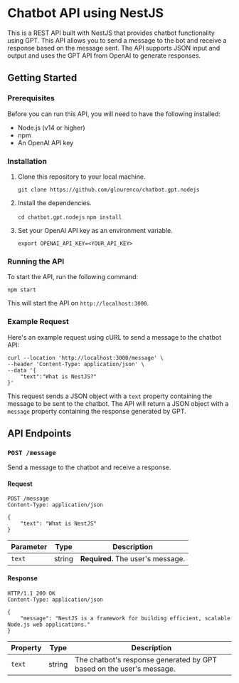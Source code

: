 
# Chatbot API using NestJS

This is a REST API built with NestJS that provides chatbot functionality using GPT. This API allows you to send a message to the bot and receive a response based on the message sent. The API supports JSON input and output and uses the GPT API from OpenAI to generate responses.

## Getting Started

### Prerequisites

Before you can run this API, you will need to have the following installed:

-   Node.js (v14 or higher)
-   npm
-   An OpenAI API key

### Installation

1.  Clone this repository to your local machine.

    `git clone https://github.com/glourenco/chatbot.gpt.nodejs` 

2.  Install the dependencies.

    `cd chatbot.gpt.nodejs`
    `npm install`

3.  Set your OpenAI API key as an environment variable.

    `export OPENAI_API_KEY=<YOUR_API_KEY>` 

### Running the API

To start the API, run the following command:

    npm start 

This will start the API on `http://localhost:3000`.

### Example Request

Here's an example request using cURL to send a message to the chatbot API:

    curl --location 'http://localhost:3000/message' \
    --header 'Content-Type: application/json' \
    --data '{
        "text":"What is NestJS?"
    }'

This request sends a JSON object with a `text` property containing the message to be sent to the chatbot. The API will return a JSON object with a `message` property containing the response generated by GPT.

## API Endpoints

### `POST /message`

Send a message to the chatbot and receive a response.

#### Request

    POST /message
    Content-Type: application/json
    
    {
        "text": "What is NestJS"
    }

| Parameter | Type | Description | 
| --------- | ------ | ---------------------------- |
 | `text` | string | **Required.** The user's message. |


#### Response

    HTTP/1.1 200 OK
    Content-Type: application/json
    
    {
        "message": "NestJS is a framework for building efficient, scalable Node.js web applications."
    }

| Property | Type | Description |
 | -------- | ------ | ----------------------------------------------------------------- |
  | `text` | string | The chatbot's response generated by GPT based on the user's message. |
